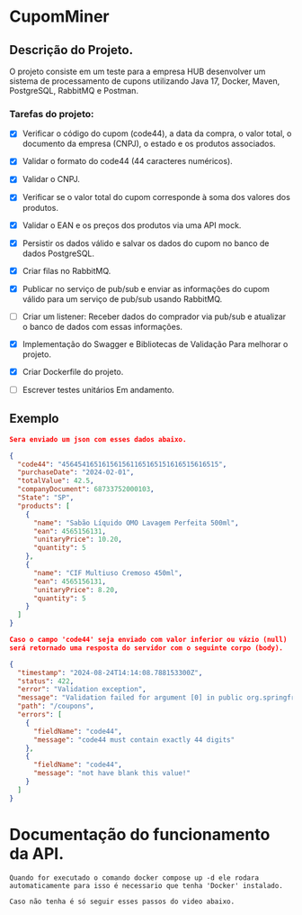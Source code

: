 # CupomMiner

## Descrição do Projeto.

O projeto consiste em um teste para a empresa HUB desenvolver um sistema de processamento de cupons utilizando Java 17,
Docker, Maven, PostgreSQL, RabbitMQ e Postman.



### Tarefas do projeto:

- [x] Verificar o código do cupom (code44), a data da compra, o valor total, o documento da empresa (CNPJ), o estado e
  os produtos associados.
- [x] Validar o formato do code44 (44 caracteres numéricos).
- [x] Validar o CNPJ.
- [x] Verificar se o valor total do cupom corresponde à soma dos valores dos produtos.
- [x] Validar o EAN e os preços dos produtos via uma API mock.
- [x] Persistir os dados válido e salvar os dados do cupom no banco de dados PostgreSQL.
- [x] Criar filas no RabbitMQ.
- [x] Publicar no serviço de pub/sub e enviar as informações do cupom válido para um serviço de pub/sub usando RabbitMQ.
- [ ] Criar um listener: Receber dados do comprador via pub/sub e atualizar o banco de dados com essas informações.
- [x] Implementação do Swagger e Bibliotecas de Validação
  Para melhorar o projeto.
- [x] Criar Dockerfile do projeto.
- [ ] Escrever testes unitários Em andamento.


## Exemplo

```json
Sera enviado um json com esses dados abaixo.

{
  "code44": "456454165161561561165165151616515616515",
  "purchaseDate": "2024-02-01",
  "totalValue": 42.5,
  "companyDocument": 68733752000103,
  "State": "SP",
  "products": [
    {
      "name": "Sabão Líquido OMO Lavagem Perfeita 500ml",
      "ean": 4565156131,
      "unitaryPrice": 10.20,
      "quantity": 5
    },
    {
      "name": "CIF Multiuso Cremoso 450ml",
      "ean": 4565156131,
      "unitaryPrice": 8.20,
      "quantity": 5
    }
  ]
}

Caso o campo 'code44' seja enviado com valor inferior ou vázio (null)
será retornado uma resposta do servidor com o seguinte corpo (body).

{
  "timestamp": "2024-08-24T14:14:08.788153300Z",
  "status": 422,
  "error": "Validation exception",
  "message": "Validation failed for argument [0] in public org.springframework.http.ResponseEntity<com.felipesousa.cupomminer.dto.CouponMinDTO> com.felipesousa.cupomminer.controllers.CouponController.postNewCoupon(com.felipesousa.cupomminer.dto.CouponDTO) with 2 errors: [Field error in object 'couponDTO' on field 'code44': rejected value [4564541651615615611651651516165156]; codes [Pattern.couponDTO.code44,Pattern.code44,Pattern.java.lang.String,Pattern]; arguments [org.springframework.context.support.DefaultMessageSourceResolvable: codes [couponDTO.code44,code44]; arguments []; default message [code44],[Ljakarta.validation.constraints.Pattern$Flag;@1710648c,\\d{44}]; default message [code44 must contain exactly 44 digits]] [Field error in object 'couponDTO' on field 'companyDocument': rejected value [54616153156]; codes [ValidDoc.couponDTO.companyDocument,ValidDoc.companyDocument,ValidDoc.java.lang.Long,ValidDoc]; arguments [org.springframework.context.support.DefaultMessageSourceResolvable: codes [couponDTO.companyDocument,companyDocument]; arguments []; default message [companyDocument]]; default message [Document invalid!]] ",
  "path": "/coupons",
  "errors": [
    {
      "fieldName": "code44",
      "message": "code44 must contain exactly 44 digits"
    },
    {
      "fieldName": "code44",
      "message": "not have blank this value!"
    }
  ]
}
```

# Documentação do funcionamento da API.

```
Quando for executado o comando docker compose up -d ele rodara 
automaticamente para isso é necessario que tenha 'Docker' instalado.

Caso não tenha é só seguir esses passos do video abaixo.


```


